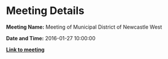 # Meeting Details

**Meeting Name:** Meeting of Municipal District of Newcastle West

**Date and Time:** 2016-01-27 10:00:00

**<a href="https://www.limerick.ie/council/whats-on/meeting-municipal-district-newcastle-west-3" target="_blank">Link to meeting</a>**
